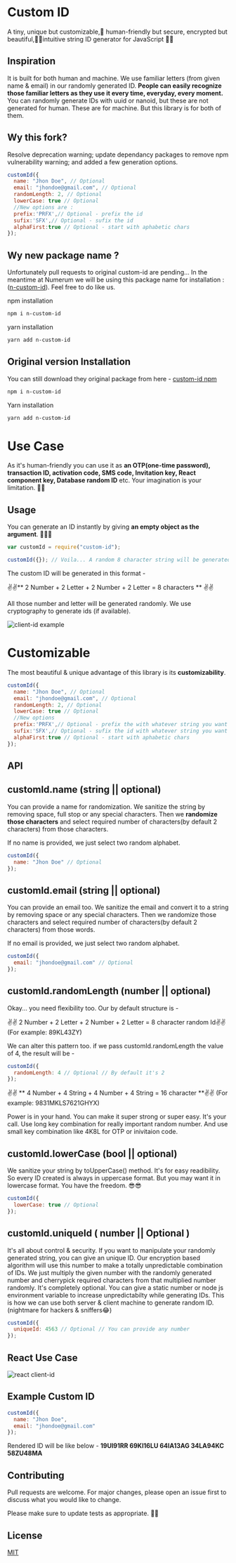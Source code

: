 # Custom ID

A tiny, unique but customizable,🤠 human-friendly but secure, encrypted but beautiful,🐱‍🐉intuitive string ID generator for JavaScript 🎉🎉

## Inspiration

It is built for both human and machine. We use familiar letters (from given name & email) in our randomly generated ID. **People can easily recognize those familiar letters as they use it every time, everyday, every moment.** You can randomly generate IDs with uuid or nanoid, but these are not generated for human. These are for machine. But this library is for both of them.

## Wy this fork?

Resolve deprecation warning; update dependancy packages to remove npm vulnerability warning; and added a few generation options.

```js
customId({
  name: "Jhon Doe", // Optional
  email: "jhondoe@gmail.com", // Optional
  randomLength: 2, // Optional
  lowerCase: true // Optional
  //New options are :
  prefix:'PRFX',// Optional - prefix the id
  sufix:'SFX',// Optional - sufix the id
  alphaFirst:true // Optional - start with aphabetic chars
});
```

## Wy new package name ?

Unfortunately pull requests to original custom-id are pending... In the meantime at Numerum we will be using this package name for installation : ([n-custom-id](https://www.npmjs.com/package/n-custom-id)). Feel free to do like us.

npm installation

```bash
npm i n-custom-id
```

yarn installation

```bash
yarn add n-custom-id
```

## Original version Installation

You can still download they original package from here - [custom-id npm](https://www.npmjs.com/package/custom-id)

```bash
npm i n-custom-id
```

Yarn installation

```bash
yarn add n-custom-id
```



# Use Case

As it's human-friendly you can use it as **an OTP(one-time password), transaction ID, activation code, SMS code, Invitation key, React component key, Database random ID** etc. Your imagination is your limitation. 🎉🎉

## Usage

You can generate an ID instantly by giving **an empty object as the argument**. 👀👀👀

```js
var customId = require("custom-id");

customId({}); // Voila... A random 8 character string will be generated automatically
```

The custom ID will be generated in this format -

✌✌** 2 Number + 2 Letter + 2 Number + 2 Letter = 8 characters ** ✌✌

All those number and letter will be generated randomly. We use cryptography to generate ids (if available).

![client-id example](https://i.ibb.co/qdpTBXt/Screenshot-269.png)

# Customizable

The most beautiful & unique advantage of this library is its **customizability**.

```js
customId({
  name: "Jhon Doe", // Optional
  email: "jhondoe@gmail.com", // Optional
  randomLength: 2, // Optional
  lowerCase: true // Optional
  //New options
  prefix:'PRFX',// Optional - prefix the with whatever string you want
  sufix:'SFX',// Optional - sufix the id with whatever string you want
  alphaFirst:true // Optional - start with aphabetic chars
});
```

## API

## customId.name (string || optional)

You can provide a name for randomization. We sanitize the string by removing space, full stop or any special characters. Then we **randomize those characters** and select required number of characters(by default 2 characters) from those characters.

If no name is provided, we just select two random alphabet.

```js
customId({
  name: "Jhon Doe" // Optional
});
```

## customId.email (string || optional)

You can provide an email too. We sanitize the email and convert it to a string by removing space or any special characters. Then we randomize those characters and select required number of characters(by default 2 characters) from those words.

If no email is provided, we just select two random alphabet.

```js
customId({
  email: "jhondoe@gmail.com" // Optional
});
```

## customId.randomLength (number || optional)

Okay... you need flexibility too. Our by default structure is -

✌✌ 2 Number + 2 Letter + 2 Number + 2 Letter = 8 character random Id✌✌
(For example: 89KL43ZY)

We can alter this pattern too. if we pass customId.randomLength the value of 4, the result will be -

```js
customId({
  randomLength: 4 // Optional // By default it's 2
});
```

✌✌ ** 4 Number + 4 String + 4 Number + 4 String = 16 character **✌✌
(For example: 9831MKLS7621GHYX)

Power is in your hand. You can make it super strong or super easy. It's your call. Use long key combination for really important random number. And use small key combination like 4K8L for OTP or inivitaion code.

## customId.lowerCase (bool || optional)

We sanitize your string by toUpperCase() method. It's for easy readibility. So every ID created is always in uppercase format. But you may want it in lowercase format. You have the freedom. 😎😎

```js
customId({
  lowerCase: true // Optional
});
```

## customId.uniqueId ( number || Optional )

It's all about control & security. If you want to manipulate your randomly generated string, you can give an unique ID. Our encryption based algorithm will use this number to make a totally unpredictable combination of IDs. We just multiply the given number with the randomly generated number and cherrypick required characters from that multiplied number randomly. It's completely optional. You can give a static number or node js environment variable to increase unpredictabilty while generating IDs. This is how we can use both server & client machine to generate random ID. (nightmare for hackers & sniffers😂)

```js
customId({
  uniqueId: 4563 // Optional // You can provide any number
});
```

## React Use Case

![react client-id](https://i.ibb.co/THvfXW0/Screenshot-267.png)

## Example Custom ID

```js
customId({
  name: "Jhon Doe",
  email: "jhondoe@gmail.com"
});
```

Rendered ID will be like below -
**19UI91RR 69KI16LU 64IA13AG 34LA94KC 58ZU48MA**

## Contributing

Pull requests are welcome. For major changes, please open an issue first to discuss what you would like to change.

Please make sure to update tests as appropriate. 🏃‍🏃‍

## License

[MIT](https://github.com/fazlulkarimweb/custom-Id/blob/master/license)
